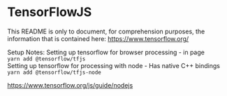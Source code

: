 # TensorFlowJS
This README is only to document, for comprehension purposes, the information that is contained here: https://www.tensorflow.org/



Setup Notes: 
Setting up tensorflow for browser processing - in page  
 ```yarn add @tensorflow/tfjs```  
Setting up tensorflow for processing with node - Has native C++ bindings  
 ```yarn add @tensorflow/tfjs-node```  


https://www.tensorflow.org/js/guide/nodejs
